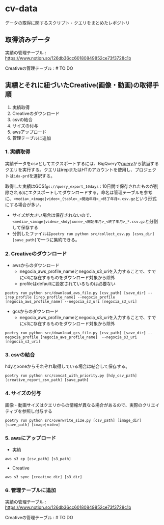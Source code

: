 # cv-data
データの取得に関するスクリプト・クエリをまとめたレポジトリ

## 取得済みデータ
実績の管理テーブル : https://www.notion.so/126db36cc60180849852ce73f3728c1b

Creativeの管理テーブル : # TO DO


## 実績とそれに紐づいたCreative(画像・動画)の取得手順
1. 実績取得
2. Creativeのダウンロード
3. csvの結合
4. サイズの付与
5. awsアップロード
6. 管理テーブルに追加



### 1. 実績取得
実績データをcsvとしてエクスポートするには、BigQueryで[query](./query/)から該当するクエリを実行する。クエリはirepまたはHTのアカウントを使用し、プロジェクトは```ida-prd```を選択する。

取得した実績はGCS(```gs://query_export_10days``` : 10日間で保存されたものが削除される)にエクスポートしてダウンロードする。命名は管理テーブルを参考に、```<media>_<image|video>_{table>_<開始年月>_<終了年月>.csv.gz```という形式にする場合が多い。
- サイズが大きい場合は保存されないので、```<media>_<image|video>_<hdy|xone>_<開始年月>_<終了年月>_*.csv.gz```と分割して保存する
- 分割したファイルは```poetry run python src/collect_csv.py [csvs_dir] [save_path]```で一つに集約できる。

### 2. Creativeのダウンロード
- awsからのダウンロード
    - negocia_aws_profile_nameとnegocia_s3_uriを入力することで、すでにs3に存在するものをダウンロード対象から除外
    - profileはdefaultに設定されているものは必要ない
 ```
poetry run python src/download_aws_file.py [csv_path] [save_dir] --irep_profile [irep_profile_name] --negocia_profile [negocia_aws_profile_name] --negocia_s3_uri [negocia_s3_uri]
 ```
- gcsからのダウンロード
    - negocia_aws_profile_nameとnegocia_s3_uriを入力することで、すでにs3に存在するものをダウンロード対象から除外
```
poetry run python src/download_gcs_file.py [csv_path] [save_dir] --negocia_profile [negocia_aws_profile_name]  --negocia_s3_uri [negocia_s3_uri]
```

### 3. csvの結合
hdyとxoneからそれぞれ取得している場合は結合して保存する。
```
poetry run python src/concat_with_priority.py [hdy_csv_path] [creative_report_csv_path] [save_path]
```
### 4. サイズの付与
画像・動画サイズはクエリからの情報が異なる場合があるので、実際のクリエイティブを参照し付与する
```
poetry run python src/overwrite_size.py [csv_path] [image_dir] [save_path] [image|video]
```

### 5. awsにアップロード
- 実績
```
aws s3 cp [csv_path] [s3_path]
```
- Creative
```
aws s3 sync [creative_dir] [s3_dir]
```

### 6. 管理テーブルに追加

実績の管理テーブル : https://www.notion.so/126db36cc60180849852ce73f3728c1b

Creativeの管理テーブル : # TO DO

